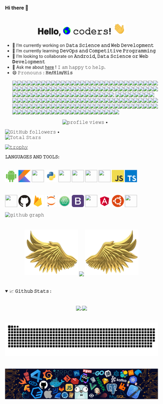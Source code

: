 ### Hi there 👋

<!--
**ps-19/ps-19** is a ✨ _special_ ✨ repository because its `README.md` (this file) appears on your GitHub profile.


Here are some ideas to get you started:
-->

<h1 align="center">
  𝐇𝐞𝐥𝐥𝐨, <a target="_blank">
    <img src="https://github.com/ps-19/ps-19/blob/master/GIF/Earth.gif" width="25px" style="max-width:100%;">
  </a> 𝚌𝚘𝚍𝚎𝚛𝚜! <a target="_blank">
    <img src="https://github.com/ps-19/ps-19/blob/master/GIF/Hi.gif" width="40px" style="max-width:100%;">
  </a>
  
</h1>

- 🔭 I’m currently working on **𝙳𝚊𝚝𝚊 𝚂𝚌𝚒𝚎𝚗𝚌𝚎 𝚊𝚗𝚍 𝚆𝚎𝚋 𝙳𝚎𝚟𝚎𝚕𝚘𝚙𝚖𝚎𝚗𝚝**
- 🌱 I’m currently learning **𝙳𝚎𝚟𝙾𝚙𝚜 𝚊𝚗𝚍 𝙲𝚘𝚖𝚙𝚎𝚝𝚒𝚝𝚒𝚟𝚎 𝙿𝚛𝚘𝚐𝚛𝚊𝚖𝚖𝚒𝚗𝚐**
- 👯 I’m looking to collaborate on **𝙰𝚗𝚍𝚛𝚘𝚒𝚍, 𝙳𝚊𝚝𝚊 𝚂𝚌𝚒𝚎𝚗𝚌𝚎 𝚘𝚛 𝚆𝚎𝚋 D𝚎𝚟𝚎𝚕𝚘𝚙𝚖𝚎𝚗𝚝**
- 💬 Ask me about [here](https://github.com/ps-19/ps-19/issues/3) ! 𝙸 𝚊𝚖 𝚑𝚊𝚙𝚙𝚢 𝚝𝚘 𝚑𝚎𝚕𝚙.
- 😄 𝙿𝚛𝚘𝚗𝚘𝚞𝚗𝚜 : **𝙷𝚎/𝙷𝚒𝚖/𝙷𝚒𝚜** 
<br></br> 
<img src="https://emojis.slackmojis.com/emojis/images/1495224255/2288/christmas_parrot.gif?1495224255" width="30"/><img src="https://emojis.slackmojis.com/emojis/images/1495224255/2288/christmas_parrot.gif?1495224255" width="30"/><img src="https://emojis.slackmojis.com/emojis/images/1495224255/2288/christmas_parrot.gif?1495224255" width="30"/><img src="https://emojis.slackmojis.com/emojis/images/1495224255/2288/christmas_parrot.gif?1495224255" width="30"/><img src="https://emojis.slackmojis.com/emojis/images/1495224255/2288/christmas_parrot.gif?1495224255" width="30"/><img src="https://emojis.slackmojis.com/emojis/images/1495224255/2288/christmas_parrot.gif?1495224255" width="30"/><img src="https://emojis.slackmojis.com/emojis/images/1495224255/2288/christmas_parrot.gif?1495224255" width="30"/><img src="https://emojis.slackmojis.com/emojis/images/1495224255/2288/christmas_parrot.gif?1495224255" width="30"/><img src="https://emojis.slackmojis.com/emojis/images/1495224255/2288/christmas_parrot.gif?1495224255" width="30"/><img src="https://emojis.slackmojis.com/emojis/images/1495224255/2288/christmas_parrot.gif?1495224255" width="30"/><img src="https://emojis.slackmojis.com/emojis/images/1495224255/2288/christmas_parrot.gif?1495224255" width="30"/><img src="https://emojis.slackmojis.com/emojis/images/1495224255/2288/christmas_parrot.gif?1495224255" width="30"/><img src="https://emojis.slackmojis.com/emojis/images/1495224255/2288/christmas_parrot.gif?1495224255" width="30"/><img src="https://emojis.slackmojis.com/emojis/images/1495224255/2288/christmas_parrot.gif?1495224255" width="30"/><img src="https://emojis.slackmojis.com/emojis/images/1495224255/2288/christmas_parrot.gif?1495224255" width="30"/><img src="https://emojis.slackmojis.com/emojis/images/1495224255/2288/christmas_parrot.gif?1495224255" width="30"/><img src="https://emojis.slackmojis.com/emojis/images/1495224255/2288/christmas_parrot.gif?1495224255" width="30"/><img src="https://emojis.slackmojis.com/emojis/images/1495224255/2288/christmas_parrot.gif?1495224255" width="30"/><img src="https://emojis.slackmojis.com/emojis/images/1495224255/2288/christmas_parrot.gif?1495224255" width="30"/><img src="https://emojis.slackmojis.com/emojis/images/1495224255/2288/christmas_parrot.gif?1495224255" width="30"/><img src="https://emojis.slackmojis.com/emojis/images/1495224255/2288/christmas_parrot.gif?1495224255" width="30"/><img src="https://emojis.slackmojis.com/emojis/images/1495224255/2288/christmas_parrot.gif?1495224255" width="30"/><img src="https://emojis.slackmojis.com/emojis/images/1495224255/2288/christmas_parrot.gif?1495224255" width="30"/><img src="https://emojis.slackmojis.com/emojis/images/1495224255/2288/christmas_parrot.gif?1495224255" width="30"/><img src="https://emojis.slackmojis.com/emojis/images/1495224255/2288/christmas_parrot.gif?1495224255" width="30"/><img src="https://emojis.slackmojis.com/emojis/images/1495224255/2288/christmas_parrot.gif?1495224255" width="30"/><img src="https://emojis.slackmojis.com/emojis/images/1495224255/2288/christmas_parrot.gif?1495224255" width="30"/><img src="https://emojis.slackmojis.com/emojis/images/1495224255/2288/christmas_parrot.gif?1495224255" width="30"/><img src="https://emojis.slackmojis.com/emojis/images/1495224255/2288/christmas_parrot.gif?1495224255" width="30"/><img src="https://emojis.slackmojis.com/emojis/images/1495224255/2288/christmas_parrot.gif?1495224255" width="30"/><img src="https://emojis.slackmojis.com/emojis/images/1495224255/2288/christmas_parrot.gif?1495224255" width="30"/><img src="https://emojis.slackmojis.com/emojis/images/1495224255/2288/christmas_parrot.gif?1495224255" width="30"/><img src="https://emojis.slackmojis.com/emojis/images/1495224255/2288/christmas_parrot.gif?1495224255" width="30"/><img src="https://emojis.slackmojis.com/emojis/images/1495224255/2288/christmas_parrot.gif?1495224255" width="30"/><img src="https://emojis.slackmojis.com/emojis/images/1495224255/2288/christmas_parrot.gif?1495224255" width="30"/><img src="https://emojis.slackmojis.com/emojis/images/1495224255/2288/christmas_parrot.gif?1495224255" width="30"/><img src="https://emojis.slackmojis.com/emojis/images/1495224255/2288/christmas_parrot.gif?1495224255" width="30"/><img src="https://emojis.slackmojis.com/emojis/images/1495224255/2288/christmas_parrot.gif?1495224255" width="30"/><img src="https://emojis.slackmojis.com/emojis/images/1495224255/2288/christmas_parrot.gif?1495224255" width="30"/><img src="https://emojis.slackmojis.com/emojis/images/1495224255/2288/christmas_parrot.gif?1495224255" width="30"/><img src="https://emojis.slackmojis.com/emojis/images/1495224255/2288/christmas_parrot.gif?1495224255" width="30"/><img src="https://emojis.slackmojis.com/emojis/images/1495224255/2288/christmas_parrot.gif?1495224255" width="30"/><img src="https://emojis.slackmojis.com/emojis/images/1495224255/2288/christmas_parrot.gif?1495224255" width="30"/><img src="https://emojis.slackmojis.com/emojis/images/1495224255/2288/christmas_parrot.gif?1495224255" width="30"/><img src="https://emojis.slackmojis.com/emojis/images/1495224255/2288/christmas_parrot.gif?1495224255" width="30"/><img src="https://emojis.slackmojis.com/emojis/images/1495224255/2288/christmas_parrot.gif?1495224255" width="30"/><img src="https://emojis.slackmojis.com/emojis/images/1495224255/2288/christmas_parrot.gif?1495224255" width="30"/><img src="https://emojis.slackmojis.com/emojis/images/1495224255/2288/christmas_parrot.gif?1495224255" width="30"/><img src="https://emojis.slackmojis.com/emojis/images/1495224255/2288/christmas_parrot.gif?1495224255" width="30"/><img src="https://emojis.slackmojis.com/emojis/images/1495224255/2288/christmas_parrot.gif?1495224255" width="30"/><img src="https://emojis.slackmojis.com/emojis/images/1495224255/2288/christmas_parrot.gif?1495224255" width="30"/><img src="https://emojis.slackmojis.com/emojis/images/1495224255/2288/christmas_parrot.gif?1495224255" width="30"/><img src="https://emojis.slackmojis.com/emojis/images/1495224255/2288/christmas_parrot.gif?1495224255" width="30"/><img src="https://emojis.slackmojis.com/emojis/images/1495224255/2288/christmas_parrot.gif?1495224255" width="30"/><img src="https://emojis.slackmojis.com/emojis/images/1495224255/2288/christmas_parrot.gif?1495224255" width="30"/><img src="https://emojis.slackmojis.com/emojis/images/1495224255/2288/christmas_parrot.gif?1495224255" width="30"/><img src="https://emojis.slackmojis.com/emojis/images/1495224255/2288/christmas_parrot.gif?1495224255" width="30"/><img src="https://emojis.slackmojis.com/emojis/images/1495224255/2288/christmas_parrot.gif?1495224255" width="30"/><img src="https://emojis.slackmojis.com/emojis/images/1495224255/2288/christmas_parrot.gif?1495224255" width="30"/><img src="https://emojis.slackmojis.com/emojis/images/1495224255/2288/christmas_parrot.gif?1495224255" width="30"/><img src="https://emojis.slackmojis.com/emojis/images/1495224255/2288/christmas_parrot.gif?1495224255" width="30"/><img src="https://emojis.slackmojis.com/emojis/images/1495224255/2288/christmas_parrot.gif?1495224255" width="30"/><img src="https://emojis.slackmojis.com/emojis/images/1495224255/2288/christmas_parrot.gif?1495224255" width="30"/><img src="https://emojis.slackmojis.com/emojis/images/1495224255/2288/christmas_parrot.gif?1495224255" width="30"/><img src="https://emojis.slackmojis.com/emojis/images/1495224255/2288/christmas_parrot.gif?1495224255" width="30"/><img src="https://emojis.slackmojis.com/emojis/images/1495224255/2288/christmas_parrot.gif?1495224255" width="30"/><img src="https://emojis.slackmojis.com/emojis/images/1495224255/2288/christmas_parrot.gif?1495224255" width="30"/><img src="https://emojis.slackmojis.com/emojis/images/1495224255/2288/christmas_parrot.gif?1495224255" width="30"/><img src="https://emojis.slackmojis.com/emojis/images/1495224255/2288/christmas_parrot.gif?1495224255" width="30"/><img src="https://emojis.slackmojis.com/emojis/images/1495224255/2288/christmas_parrot.gif?1495224255" width="30"/><img src="https://emojis.slackmojis.com/emojis/images/1495224255/2288/christmas_parrot.gif?1495224255" width="30"/><img src="https://emojis.slackmojis.com/emojis/images/1495224255/2288/christmas_parrot.gif?1495224255" width="30"/><img src="https://emojis.slackmojis.com/emojis/images/1495224255/2288/christmas_parrot.gif?1495224255" width="30"/><img src="https://emojis.slackmojis.com/emojis/images/1495224255/2288/christmas_parrot.gif?1495224255" width="30"/><img src="https://emojis.slackmojis.com/emojis/images/1495224255/2288/christmas_parrot.gif?1495224255" width="30"/><img src="https://emojis.slackmojis.com/emojis/images/1495224255/2288/christmas_parrot.gif?1495224255" width="30"/><img src="https://emojis.slackmojis.com/emojis/images/1495224255/2288/christmas_parrot.gif?1495224255" width="30"/><img src="https://emojis.slackmojis.com/emojis/images/1495224255/2288/christmas_parrot.gif?1495224255" width="30"/><img src="https://emojis.slackmojis.com/emojis/images/1495224255/2288/christmas_parrot.gif?1495224255" width="30"/><img src="https://emojis.slackmojis.com/emojis/images/1495224255/2288/christmas_parrot.gif?1495224255" width="30"/><img src="https://emojis.slackmojis.com/emojis/images/1495224255/2288/christmas_parrot.gif?1495224255" width="30"/>
<img src="https://emojis.slackmojis.com/emojis/images/1593555389/9579/blob_excited.gif?1593555389" width="30px"><img src="https://emojis.slackmojis.com/emojis/images/1593555389/9579/blob_excited.gif?1593555389" width="30px"><img src="https://emojis.slackmojis.com/emojis/images/1593555389/9579/blob_excited.gif?1593555389" width="30px"><img src="https://emojis.slackmojis.com/emojis/images/1593555389/9579/blob_excited.gif?1593555389" width="30px"><img src="https://emojis.slackmojis.com/emojis/images/1593555389/9579/blob_excited.gif?1593555389" width="30px"><img src="https://emojis.slackmojis.com/emojis/images/1593555389/9579/blob_excited.gif?1593555389" width="30px"><img src="https://emojis.slackmojis.com/emojis/images/1593555389/9579/blob_excited.gif?1593555389" width="30px"><img src="https://emojis.slackmojis.com/emojis/images/1593555389/9579/blob_excited.gif?1593555389" width="30px"><img src="https://emojis.slackmojis.com/emojis/images/1593555389/9579/blob_excited.gif?1593555389" width="30px"><img src="https://emojis.slackmojis.com/emojis/images/1593555389/9579/blob_excited.gif?1593555389" width="30px"><img src="https://emojis.slackmojis.com/emojis/images/1593555389/9579/blob_excited.gif?1593555389" width="30px"><img src="https://emojis.slackmojis.com/emojis/images/1593555389/9579/blob_excited.gif?1593555389" width="30px"><img src="https://emojis.slackmojis.com/emojis/images/1593555389/9579/blob_excited.gif?1593555389" width="30px"><img src="https://emojis.slackmojis.com/emojis/images/1593555389/9579/blob_excited.gif?1593555389" width="30px"><img src="https://emojis.slackmojis.com/emojis/images/1593555389/9579/blob_excited.gif?1593555389" width="30px"><img src="https://emojis.slackmojis.com/emojis/images/1593555389/9579/blob_excited.gif?1593555389" width="30px"><img src="https://emojis.slackmojis.com/emojis/images/1593555389/9579/blob_excited.gif?1593555389" width="30px"><img src="https://emojis.slackmojis.com/emojis/images/1593555389/9579/blob_excited.gif?1593555389" width="30px"><img src="https://emojis.slackmojis.com/emojis/images/1593555389/9579/blob_excited.gif?1593555389" width="30px"><img src="https://emojis.slackmojis.com/emojis/images/1593555389/9579/blob_excited.gif?1593555389" width="30px"><img src="https://emojis.slackmojis.com/emojis/images/1593555389/9579/blob_excited.gif?1593555389" width="30px"><img src="https://emojis.slackmojis.com/emojis/images/1593555389/9579/blob_excited.gif?1593555389" width="30px"><img src="https://emojis.slackmojis.com/emojis/images/1593555389/9579/blob_excited.gif?1593555389" width="30px"><img src="https://emojis.slackmojis.com/emojis/images/1593555389/9579/blob_excited.gif?1593555389" width="30px"><img src="https://emojis.slackmojis.com/emojis/images/1593555389/9579/blob_excited.gif?1593555389" width="30px"><img src="https://emojis.slackmojis.com/emojis/images/1593555389/9579/blob_excited.gif?1593555389" width="30px"><img src="https://emojis.slackmojis.com/emojis/images/1593555389/9579/blob_excited.gif?1593555389" width="30px"><img src="https://emojis.slackmojis.com/emojis/images/1593555389/9579/blob_excited.gif?1593555389" width="30px"><img src="https://emojis.slackmojis.com/emojis/images/1593555389/9579/blob_excited.gif?1593555389" width="30px"><img src="https://emojis.slackmojis.com/emojis/images/1593555389/9579/blob_excited.gif?1593555389" width="30px"><img src="https://emojis.slackmojis.com/emojis/images/1593555389/9579/blob_excited.gif?1593555389" width="30px"><img src="https://emojis.slackmojis.com/emojis/images/1593555389/9579/blob_excited.gif?1593555389" width="30px"><img src="https://emojis.slackmojis.com/emojis/images/1593555389/9579/blob_excited.gif?1593555389" width="30px"><img src="https://emojis.slackmojis.com/emojis/images/1593555389/9579/blob_excited.gif?1593555389" width="30px"><img src="https://emojis.slackmojis.com/emojis/images/1593555389/9579/blob_excited.gif?1593555389" width="30px"><img src="https://emojis.slackmojis.com/emojis/images/1593555389/9579/blob_excited.gif?1593555389" width="30px"><img src="https://emojis.slackmojis.com/emojis/images/1593555389/9579/blob_excited.gif?1593555389" width="30px"><img src="https://emojis.slackmojis.com/emojis/images/1593555389/9579/blob_excited.gif?1593555389" width="30px"><img src="https://emojis.slackmojis.com/emojis/images/1593555389/9579/blob_excited.gif?1593555389" width="30px"><img src="https://emojis.slackmojis.com/emojis/images/1593555389/9579/blob_excited.gif?1593555389" width="30px"><img src="https://emojis.slackmojis.com/emojis/images/1593555389/9579/blob_excited.gif?1593555389" width="30px"><img src="https://emojis.slackmojis.com/emojis/images/1593555389/9579/blob_excited.gif?1593555389" width="30px"><img src="https://emojis.slackmojis.com/emojis/images/1593555389/9579/blob_excited.gif?1593555389" width="30px"><img src="https://emojis.slackmojis.com/emojis/images/1593555389/9579/blob_excited.gif?1593555389" width="30px"><img src="https://emojis.slackmojis.com/emojis/images/1593555389/9579/blob_excited.gif?1593555389" width="30px"><img src="https://emojis.slackmojis.com/emojis/images/1593555389/9579/blob_excited.gif?1593555389" width="30px"><img src="https://emojis.slackmojis.com/emojis/images/1593555389/9579/blob_excited.gif?1593555389" width="30px"><img src="https://emojis.slackmojis.com/emojis/images/1593555389/9579/blob_excited.gif?1593555389" width="30px"><img src="https://emojis.slackmojis.com/emojis/images/1593555389/9579/blob_excited.gif?1593555389" width="30px"><img src="https://emojis.slackmojis.com/emojis/images/1593555389/9579/blob_excited.gif?1593555389" width="30px"><img src="https://emojis.slackmojis.com/emojis/images/1593555389/9579/blob_excited.gif?1593555389" width="30px"><img src="https://emojis.slackmojis.com/emojis/images/1593555389/9579/blob_excited.gif?1593555389" width="30px"><img src="https://emojis.slackmojis.com/emojis/images/1593555389/9579/blob_excited.gif?1593555389" width="30px"><img src="https://emojis.slackmojis.com/emojis/images/1593555389/9579/blob_excited.gif?1593555389" width="30px"><img src="https://emojis.slackmojis.com/emojis/images/1593555389/9579/blob_excited.gif?1593555389" width="30px"><img src="https://emojis.slackmojis.com/emojis/images/1593555389/9579/blob_excited.gif?1593555389" width="30px"><img src="https://emojis.slackmojis.com/emojis/images/1593555389/9579/blob_excited.gif?1593555389" width="30px"><img src="https://emojis.slackmojis.com/emojis/images/1593555389/9579/blob_excited.gif?1593555389" width="30px"><img src="https://emojis.slackmojis.com/emojis/images/1593555389/9579/blob_excited.gif?1593555389" width="30px"><img src="https://emojis.slackmojis.com/emojis/images/1593555389/9579/blob_excited.gif?1593555389" width="30px"><img src="https://emojis.slackmojis.com/emojis/images/1593555389/9579/blob_excited.gif?1593555389" width="30px"><img src="https://emojis.slackmojis.com/emojis/images/1593555389/9579/blob_excited.gif?1593555389" width="30px"><img src="https://emojis.slackmojis.com/emojis/images/1593555389/9579/blob_excited.gif?1593555389" width="30px"><img src="https://emojis.slackmojis.com/emojis/images/1593555389/9579/blob_excited.gif?1593555389" width="30px"><img src="https://emojis.slackmojis.com/emojis/images/1593555389/9579/blob_excited.gif?1593555389" width="30px"><img src="https://emojis.slackmojis.com/emojis/images/1593555389/9579/blob_excited.gif?1593555389" width="30px"><img src="https://emojis.slackmojis.com/emojis/images/1593555389/9579/blob_excited.gif?1593555389" width="30px"><img src="https://emojis.slackmojis.com/emojis/images/1593555389/9579/blob_excited.gif?1593555389" width="30px"><img src="https://emojis.slackmojis.com/emojis/images/1593555389/9579/blob_excited.gif?1593555389" width="30px"><img src="https://emojis.slackmojis.com/emojis/images/1593555389/9579/blob_excited.gif?1593555389" width="30px"><img src="https://emojis.slackmojis.com/emojis/images/1593555389/9579/blob_excited.gif?1593555389" width="30px"><img src="https://emojis.slackmojis.com/emojis/images/1593555389/9579/blob_excited.gif?1593555389" width="30px"><img src="https://emojis.slackmojis.com/emojis/images/1593555389/9579/blob_excited.gif?1593555389" width="30px"><img src="https://emojis.slackmojis.com/emojis/images/1593555389/9579/blob_excited.gif?1593555389" width="30px"><img src="https://emojis.slackmojis.com/emojis/images/1593555389/9579/blob_excited.gif?1593555389" width="30px"><img src="https://emojis.slackmojis.com/emojis/images/1593555389/9579/blob_excited.gif?1593555389" width="30px"><img src="https://emojis.slackmojis.com/emojis/images/1593555389/9579/blob_excited.gif?1593555389" width="30px"><img src="https://emojis.slackmojis.com/emojis/images/1593555389/9579/blob_excited.gif?1593555389" width="30px"><img src="https://emojis.slackmojis.com/emojis/images/1593555389/9579/blob_excited.gif?1593555389" width="30px"><img src="https://emojis.slackmojis.com/emojis/images/1593555389/9579/blob_excited.gif?1593555389" width="30px"><img src="https://emojis.slackmojis.com/emojis/images/1593555389/9579/blob_excited.gif?1593555389" width="30px"><img src="https://emojis.slackmojis.com/emojis/images/1593555389/9579/blob_excited.gif?1593555389" width="30px"><img src="https://emojis.slackmojis.com/emojis/images/1593555389/9579/blob_excited.gif?1593555389" width="30px"><img src="https://emojis.slackmojis.com/emojis/images/1593555389/9579/blob_excited.gif?1593555389" width="30px"><img src="https://emojis.slackmojis.com/emojis/images/1593555389/9579/blob_excited.gif?1593555389" width="30px"><img src="https://emojis.slackmojis.com/emojis/images/1593555389/9579/blob_excited.gif?1593555389" width="30px"><img src="https://emojis.slackmojis.com/emojis/images/1593555389/9579/blob_excited.gif?1593555389" width="30px"><img src="https://emojis.slackmojis.com/emojis/images/1593555389/9579/blob_excited.gif?1593555389" width="30px"><img src="https://emojis.slackmojis.com/emojis/images/1593555389/9579/blob_excited.gif?1593555389" width="30px"><img src="https://emojis.slackmojis.com/emojis/images/1593555389/9579/blob_excited.gif?1593555389" width="30px"><p align="center">
  <img src="https://gpvc.arturio.dev/ps-19" alt="𝚙𝚛𝚘𝚏𝚒𝚕𝚎 𝚟𝚒𝚎𝚠𝚜"> •  
<!--   <img alt = "profile views" src="https://komarev.com/ghpvc/?username=JayantGoel001&style=flat&color=brightgreen"> •    -->
  <img alt="𝙶𝚒𝚝𝙷𝚞𝚋 𝚏𝚘𝚕𝚕𝚘𝚠𝚎𝚛𝚜" src="https://img.shields.io/github/followers/ps-19?label=Followers&style=social"> •   
  <img src="https://img.shields.io/github/stars/ps-19?label=Stars" alt="𝚃𝚘𝚝𝚊𝚕 𝚂𝚝𝚊𝚛𝚜">
</p>

[![𝚝𝚛𝚘𝚙𝚑𝚢](https://github-profile-trophy.vercel.app/?username=ps-19&column=8&margin-w=15&margin-h=15&no-bg=true&no-frame=true&theme=juicyfresh)](https://github.com/ps-19)

**𝙻𝙰𝙽𝙶𝚄𝙰𝙶𝙴𝚂 𝙰𝙽𝙳 𝚃𝙾𝙾𝙻𝚂:**  
<br/>
<br/>
<code><img height="40" width="40" src="https://raw.githubusercontent.com/github/explore/80688e429a7d4ef2fca1e82350fe8e3517d3494d/topics/android/android.png"></code>
<code><img height="40" width="40" src="https://raw.githubusercontent.com/github/explore/80688e429a7d4ef2fca1e82350fe8e3517d3494d/topics/kotlin/kotlin.png"></code>
<code><img height="40" width="40" src="https://images.vexels.com/media/users/3/166401/isolated/preview/b82aa7ac3f736dd78570dd3fa3fa9e24-java-programming-language-icon-by-vexels.png"></code>
<code><img height="40" width="40" src="https://raw.githubusercontent.com/github/explore/80688e429a7d4ef2fca1e82350fe8e3517d3494d/topics/python/python.png"></code>
<code><img height="40" width="40" src="https://www.naveedashfaq.me/img/c++.png"></code>
<code><img height="40" width="40" src="https://cdn.iconscout.com/icon/free/png-512/c-programming-569564.png"></code>
<code><img height="40" width="40" src="https://www.flaticon.com/svg/static/icons/svg/1216/1216733.svg"></code>
<code><img height="40" width="40" src="https://cdn.iconscout.com/icon/free/png-256/css-131-722685.png"></code>
<code><img height="40" width="40" src="https://raw.githubusercontent.com/github/explore/80688e429a7d4ef2fca1e82350fe8e3517d3494d/topics/javascript/javascript.png"></code>
<code><img height="40" width="40" src="https://raw.githubusercontent.com/github/explore/80688e429a7d4ef2fca1e82350fe8e3517d3494d/topics/typescript/typescript.png"></code>
# 
<code><img height="40" width="40" src="https://upload.wikimedia.org/wikipedia/commons/thumb/3/3f/Git_icon.svg/1024px-Git_icon.svg.png"></code>
<code><img height="40" width="40" src="https://raw.githubusercontent.com/github/explore/80688e429a7d4ef2fca1e82350fe8e3517d3494d/topics/github-api/github-api.png"></code>
<code><img height="40" width="40" src="https://raw.githubusercontent.com/github/explore/80688e429a7d4ef2fca1e82350fe8e3517d3494d/topics/firebase/firebase.png"></code>
<code><img height="40" width="40" src="https://raw.githubusercontent.com/github/explore/80688e429a7d4ef2fca1e82350fe8e3517d3494d/topics/jupyter-notebook/jupyter-notebook.png"></code>
<code><img height="40" width="40" src="https://raw.githubusercontent.com/github/explore/80688e429a7d4ef2fca1e82350fe8e3517d3494d/topics/atom/atom.png"></code>
<code><img height="40" width="40" src="https://raw.githubusercontent.com/github/explore/80688e429a7d4ef2fca1e82350fe8e3517d3494d/topics/bootstrap/bootstrap.png"></code>
<code><img height="40" width="40" src="https://encrypted-tbn0.gstatic.com/images?q=tbn:ANd9GcRT1PKsfJXnxOqnTRiIZ8VcdJDYBXD-qZnnpw&usqp=CAU"></code>
<code><img height="40" width="40" src="https://raw.githubusercontent.com/github/explore/80688e429a7d4ef2fca1e82350fe8e3517d3494d/topics/angular/angular.png"></code>
<code><img height="40" width="40" src="https://raw.githubusercontent.com/github/explore/80688e429a7d4ef2fca1e82350fe8e3517d3494d/topics/ubuntu/ubuntu.png"></code>
<code><img height="40" width="40" src="https://cdn.iconscout.com/icon/free/png-512/mongodb-3-1175138.png"></code>
<br/>


![𝚐𝚒𝚝𝚑𝚞𝚋 𝚐𝚛𝚊𝚙𝚑](https://activity-graph.herokuapp.com/graph?username=ps-19&theme=react-dark&hide_border=true&area=true)

#

<p align="center">
  <a>
    <img height="150" width="175" src="https://github.com/ps-19/ps-19/blob/master/PNG/left.png" alt="">
    <img align="center" src="https://github-readme-streak-stats.herokuapp.com/?user=ps-19&theme=dark&hide_border=true"/>
    <img height="150" width="175" src="https://github.com/ps-19/ps-19/blob/master/PNG/right.png">
  </a>
</p>

#

<details open="">
<summary>
  <g-emoji class="g-emoji" alias="chart_with_upwards_trend" fallback-src="https://github.githubassets.com/images/icons/emoji/unicode/1f4c8.png">📈</g-emoji>
  <strong>𝙶𝚒𝚝𝚑𝚞𝚋 𝚂𝚝𝚊𝚝𝚜 : </strong>
</summary>
<br>

<p align="center">
  <a href="https://github.com/ps-19">
    <img align="center" src="https://github-readme-stats.vercel.app/api?username=ps-19&show_icons=true&hide_border=true&title_color=94b4a4&amp&icon_color=FFFFFF&amp&text_color=FFFFFF&amp&bg_color=000000&count_private=true&include_all_commits=true"/>
  </a>
  <a href="https://github.com/ps-19">
    <img align="center" height="195px" src="https://github-readme-stats.vercel.app/api/top-langs/?username=ps-19&text_color=FFFFFF&bg_color=000000&title_color=94b4a4&langs_count=15&layout=compact&hide_border=true" />
  </a>
</p>
</details>

#
#

![𝙶𝚒𝚝𝚑𝚞𝚋 𝙲𝚘𝚗𝚝𝚛𝚒𝚋𝚞𝚝𝚒𝚘𝚗 𝙶𝚛𝚊𝚙𝚑](https://github.com/ps-19/ps-19/blob/main/game.svg)

#
#



![footer](https://github.com/ps-19/ps-19/blob/master/PNG/footer.png)
